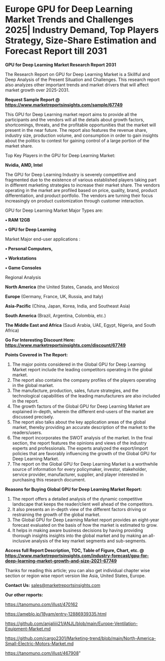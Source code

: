 # Europe GPU for Deep Learning Market Trends and Challenges 2025| Industry Demand, Top Players Strategy, Size-Share Estimation and Forecast Report till 2031

<strong>GPU for Deep Learning Market Research Report 2031</strong>

The Research Report on GPU for Deep Learning Market is a Skillful and Deep Analysis of the Present Situation and Challenges. This research report also analyzes other important trends and market drivers that will affect market growth over 2025-2031.

<strong>Request Sample Report @ <a href=https://www.marketreportsinsights.com/sample/67749>https://www.marketreportsinsights.com/sample/67749</a></strong>

This GPU for Deep Learning market report aims to provide all the participants and the vendors will all the details about growth factors, shortcomings, threats, and the profitable opportunities that the market will present in the near future. The report also features the revenue share, industry size, production volume, and consumption in order to gain insights about the politics to contest for gaining control of a large portion of the market share.

Top Key Players in the GPU for Deep Learning Market:

<strong>Nvidia, AMD, Intel</strong>

The GPU for Deep Learning Industry is severely competitive and fragmented due to the existence of various established players taking part in different marketing strategies to increase their market share. The vendors operating in the market are profiled based on price, quality, brand, product differentiation, and product portfolio. The vendors are turning their focus increasingly on product customization through customer interaction.

GPU for Deep Learning Market Major Types are:

<strong>• RAM 12GB

• GPU for Deep Learning</strong>

Market Major end-user applications :

<strong>• Personal Computers,

• Workstations

• Game Consoles</strong>

Regional Analysis

</u><strong><b>North America</b></strong> (the United States, Canada, and Mexico)

<strong><b>Europe </b></strong>(Germany, France, UK, Russia, and Italy)

<strong><b>Asia-Pacific</b></strong> (China, Japan, Korea, India, and Southeast Asia)

<strong><b>South America</b></strong> (Brazil, Argentina, Colombia, etc.)

<strong><b>The Middle East and Africa</b></strong> (Saudi Arabia, UAE, Egypt, Nigeria, and South Africa)

<strong>Go For Interesting Discount Here: <a href=https://www.marketreportsinsights.com/discount/67749>https://www.marketreportsinsights.com/discount/67749</a></strong>

<strong>Points Covered in The Report:</strong>
<ol>
  <li>The major points considered in the Global GPU for Deep Learning Market report include the leading competitors operating in the global market.</li>
  <li>The report also contains the company profiles of the players operating in the global market.</li>
  <li>The manufacture, production, sales, future strategies, and the technological capabilities of the leading manufacturers are also included in the report.</li>
  <li>The growth factors of the Global GPU for Deep Learning Market are explained in-depth, wherein the different end-users of the market are discussed precisely.</li>
  <li>The report also talks about the key application areas of the global market, thereby providing an accurate description of the market to the readers/users.</li>
  <li>The report incorporates the SWOT analysis of the market. In the final section, the report features the opinions and views of the industry experts and professionals. The experts analyzed the export/import policies that are favorably influencing the growth of the Global GPU for Deep Learning Market.</li>
  <li>The report on the Global GPU for Deep Learning Market is a worthwhile source of information for every policymaker, investor, stakeholder, service provider, manufacturer, supplier, and player interested in purchasing this research document.</li>
</ol>
<strong>Reasons for Buying Global GPU for Deep Learning Market Report:</strong>

<ol>
  <li>The report offers a detailed analysis of the dynamic competitive landscape that keeps the reader/client well ahead of the competitors.</li>
  <li>It also presents an in-depth view of the different factors driving or restraining the growth of the global market.</li>
  <li>The Global GPU for Deep Learning Market report provides an eight-year forecast evaluated on the basis of how the market is estimated to grow.</li>
  <li>It helps in making aware business decisions by having providing thorough insights insights into the global market and by making an all-inclusive analysis of the key market segments and sub-segments.</li>
</ol>
<strong>Access full Report Description, TOC, Table of Figure, Chart, etc. @ <a href=https://www.marketreportsinsights.com/industry-forecast/gpu-for-deep-learning-market-growth-and-size-2021-67749>https://www.marketreportsinsights.com/industry-forecast/gpu-for-deep-learning-market-growth-and-size-2021-67749</a></strong>


Thanks for reading this article; you can also get individual chapter wise section or region wise report version like Asia, United States, Europe.

<strong>Contact Us:</strong>
sales@marketreportsinsights.com

<strong>Our other reports:</strong>

<a href=https://tanomuno.com/illust/470162>https://tanomuno.com/illust/470162</a>

<a href=https://ameblo.jp/18yam/entry-12886939335.html>https://ameblo.jp/18yam/entry-12886939335.html</a>

<a href=https://github.com/anjaliiii21/ANJL/blob/main/Europe-Ventilation-Equipment-Market.md>https://github.com/anjaliiii21/ANJL/blob/main/Europe-Ventilation-Equipment-Market.md</a>

<a href=https://github.com/cargo2301/Marketing-trend/blob/main/North-America-Small-Electric-Motors-Market.md>https://github.com/cargo2301/Marketing-trend/blob/main/North-America-Small-Electric-Motors-Market.md</a>

<a href=https://tanomuno.com/illust/467908>https://tanomuno.com/illust/467908</a>"
